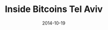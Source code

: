 ---
date: 2014-10-19
title: "Inside Bitcoins Tel Aviv"
venue: "Kfar Maccabiah Convention Center"
address: "7 Perets Bernstein st., Ramat Gan"
city: "Tel Aviv"
country: "Israel"
link: "http://bitcointlv.com/?utm_source=bitcoinorg&utm_medium=eventlisting&utm_campaign=bitcoinorgeventlistingibtlv"
---